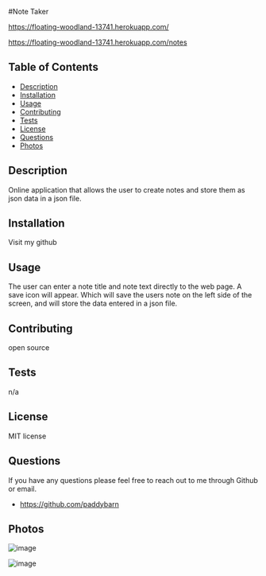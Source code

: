 #Note Taker

https://floating-woodland-13741.herokuapp.com/

https://floating-woodland-13741.herokuapp.com/notes

## Table of Contents

- [Description](#description)
- [Installation](#installation)
- [Usage](#usage)
- [Contributing](#contributing)
- [Tests](#tests)
- [License](#license)
- [Questions](#questions)
- [Photos](#photos)

## Description

Online application that allows the user to create notes and store them as json data in a json file.

## Installation

Visit my github

## Usage

The user can enter a note title and note text directly to the web page.  A save icon will appear.  Which will save the users note on the left side of the screen, and will store the data entered in a json file.

## Contributing

open source

## Tests

n/a

## License

MIT license

## Questions

If you have any questions please feel free to reach out to me through Github or email.

- https://github.com/paddybarn

## Photos

![image](https://user-images.githubusercontent.com/107075686/188329753-539dcb64-167e-4869-a614-ff67bfff00e4.png)

![image](https://user-images.githubusercontent.com/107075686/188329774-ebbd6008-b0d6-46b0-aea7-f46f4daf54b3.png)

